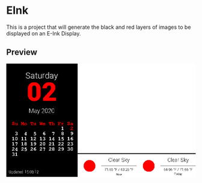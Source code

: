 # EInk

This is a project that will generate the black and red layers of images to be displayed on an E-Ink Display.

## Preview

![](debug.bmp)
